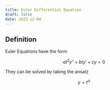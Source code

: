 ```yaml
---
title: Euler Differential Equation
draft: false
date: 2023-12-04
---
```


## Definition
Euler Equations have the form 

$$
at^2y''+bty'+cy=0
$$

They can be solved by taking the ansatz

$$
y= t^\alpha
$$




